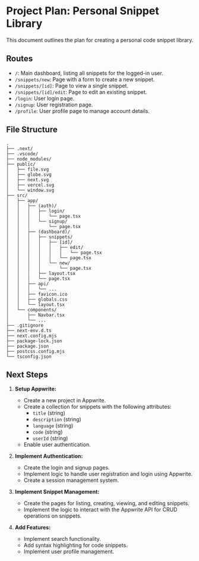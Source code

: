 # Project Plan: Personal Snippet Library

This document outlines the plan for creating a personal code snippet library.

## Routes

- `/`: Main dashboard, listing all snippets for the logged-in user.
- `/snippets/new`: Page with a form to create a new snippet.
- `/snippets/[id]`: Page to view a single snippet.
- `/snippets/[id]/edit`: Page to edit an existing snippet.
- `/login`: User login page.
- `/signup`: User registration page.
- `/profile`: User profile page to manage account details.

## File Structure

```
.
├── .next/
├── .vscode/
├── node_modules/
├── public/
│   ├── file.svg
│   ├── globe.svg
│   ├── next.svg
│   ├── vercel.svg
│   └── window.svg
├── src/
│   ├── app/
│   │   ├── (auth)/
│   │   │   ├── login/
│   │   │   │   └── page.tsx
│   │   │   └── signup/
│   │   │       └── page.tsx
│   │   ├── (dashboard)/
│   │   │   ├── snippets/
│   │   │   │   ├── [id]/
│   │   │   │   │   ├── edit/
│   │   │   │   │   │   └── page.tsx
│   │   │   │   │   └── page.tsx
│   │   │   │   └── new/
│   │   │   │       └── page.tsx
│   │   │   ├── layout.tsx
│   │   │   └── page.tsx
│   │   ├── api/
│   │   │   └── ...
│   │   ├── favicon.ico
│   │   ├── globals.css
│   │   └── layout.tsx
│   └── components/
│       ├── Navbar.tsx
│       └── ...
├── .gitignore
├── next-env.d.ts
├── next.config.mjs
├── package-lock.json
├── package.json
├── postcss.config.mjs
└── tsconfig.json
```

## Next Steps

1.  **Setup Appwrite:**
    - Create a new project in Appwrite.
    - Create a collection for snippets with the following attributes:
        - `title` (string)
        - `description` (string)
        - `language` (string)
        - `code` (string)
        - `userId` (string)
    - Enable user authentication.

2.  **Implement Authentication:**
    - Create the login and signup pages.
    - Implement logic to handle user registration and login using Appwrite.
    - Create a session management system.

3.  **Implement Snippet Management:**
    - Create the pages for listing, creating, viewing, and editing snippets.
    - Implement the logic to interact with the Appwrite API for CRUD operations on snippets.

4.  **Add Features:**
    - Implement search functionality.
    - Add syntax highlighting for code snippets.
    - Implement user profile management.
